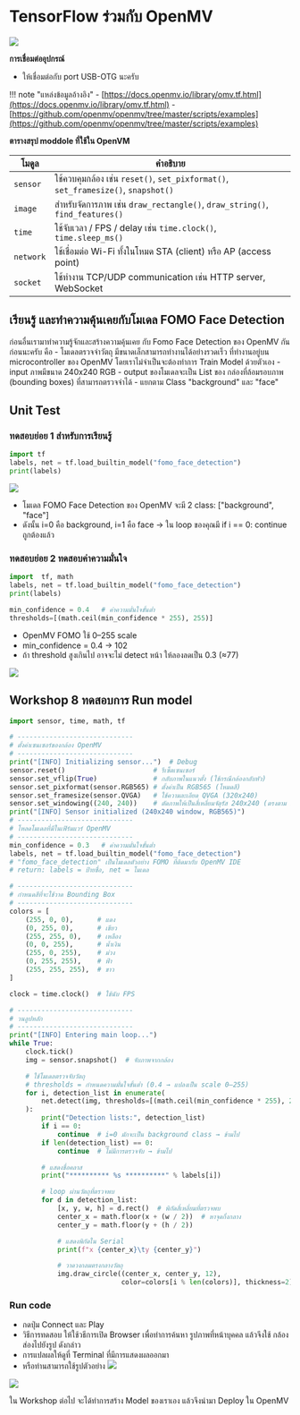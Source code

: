 # TensorFlow ร่วมกับ OpenMV

![](./images/8_tensorflow_openmv.png)

**การเชื่อมต่ออุปกรณ์**  
- ให้เชื่อมต่อกับ port USB-OTG นะครับ
  
!!! note "แหล่งข้อมูลอ้างอิง"
    - [https://docs.openmv.io/library/omv.tf.html](https://docs.openmv.io/library/omv.tf.html)
    - [https://github.com/openmv/openmv/tree/master/scripts/examples](https://github.com/openmv/openmv/tree/master/scripts/examples)


**ตารางสรุป moddole ที่ใช้ใน OpenVM**

| โมดูล      | คำอธิบาย |
|------------|-----------|
| `sensor`   | ใช้ควบคุมกล้อง เช่น `reset()`, `set_pixformat()`, `set_framesize()`, `snapshot()` |
| `image`    | สำหรับจัดการภาพ เช่น `draw_rectangle()`, `draw_string()`, `find_features()` |
| `time`     | ใช้จับเวลา / FPS / delay เช่น `time.clock()`, `time.sleep_ms()` |
| `network`  | ใช้เชื่อมต่อ Wi-Fi ทั้งในโหมด STA (client) หรือ AP (access point) |
| `socket`   | ใช้ทำงาน TCP/UDP communication เช่น HTTP server, WebSocket |


## เรียนรู้ และทำความคุ้นเคยกับโมเดล FOMO Face Detection
ก่อนอื่นเรามาทำความรู้จักและสร้างความคุ้นเคย กับ Fomo Face Detection ของ OpenMV กันก่อนนะครับ คือ 
    - โมเดลตรวจจำวัตถุ มีขนาดเล็กสามารถทำงานได้อย่างรวดเร็ว ที่ทำงานอยู่บน microcontroller ของ OpenMV โดยเราไม่จำเป็นจะต้องทำการ Train Model  ด้วยตัวเอง
    - input ภาพมีขนาด 240x240 RGB
    - output ของโมเดลจะเป็น List ของ กล่องที่ล้อมรอบภาพ (bounding boxes) ที่สามารถตรวจจำได้
    - แยกตาม Class  "background" และ "face"

## Unit Test
### ทดสอบย่อย 1 สำหรับการเรียนรู้
```python   title="tensorflowlite_check_fomo.py" linenums="1"
import tf
labels, net = tf.load_builtin_model("fomo_face_detection")
print(labels)
```
![](./images/8_detect_fomo.png)

- โมเดล FOMO Face Detection ของ OpenMV จะมี 2 class: ["background", "face"]
- ดังนั้น i=0 คือ background, i=1 คือ face → ใน loop ของคุณมี if i == 0: continue ถูกต้องแล้ว

### ทดสอบย่อย 2 ทดสอบค่าความมั่นใจ
```python   title="tensorflowlite_check_fomo.py" linenums="1"
import  tf, math
labels, net = tf.load_builtin_model("fomo_face_detection")
print(labels)

min_confidence = 0.4   # ค่าความมั่นใจขั้นต่ำ
thresholds=[(math.ceil(min_confidence * 255), 255)]

```
- OpenMV FOMO ใช้ 0–255 scale  
- min_confidence = 0.4 → 102  
- ถ้า threshold สูงเกินไป อาจจะไม่ detect หน้า ให้ลองลดเป็น 0.3 (≈77)  

![](./images/8_checkthreshold.png)


## Workshop 8 ทดสอบการ Run model
```python   title="tensorflowlite_face_detect.py" linenums="1"
import sensor, time, math, tf

# -----------------------------
# ตั้งค่าเซนเซอร์ของกล้อง OpenMV
# -----------------------------
print("[INFO] Initializing sensor...")  # Debug
sensor.reset()                      # รีเซ็ตเซนเซอร์
sensor.set_vflip(True)              # กลับภาพในแนวตั้ง (ใช้กรณีกล้องกลับหัว)
sensor.set_pixformat(sensor.RGB565) # ตั้งค่าเป็น RGB565 (โหมดสี)
sensor.set_framesize(sensor.QVGA)   # ใช้ความละเอียด QVGA (320x240)
sensor.set_windowing((240, 240))    # ตัดภาพให้เป็นสี่เหลี่ยมจัตุรัส 240x240 (ตรงตาม input ของโมเดล)
print("[INFO] Sensor initialized (240x240 window, RGB565)")
# -----------------------------
# โหลดโมเดลที่มีในเฟิร์มแวร์ OpenMV
# -----------------------------
min_confidence = 0.3   # ค่าความมั่นใจขั้นต่ำ
labels, net = tf.load_builtin_model("fomo_face_detection")
# "fomo_face_detection" เป็นโมเดลตัวอย่าง FOMO ที่ติดมากับ OpenMV IDE
# return: labels = ป้ายชื่อ, net = โมเดล

# -----------------------------
# กำหนดสีที่จะใช้วาด Bounding Box
# -----------------------------
colors = [
    (255, 0, 0),      # แดง
    (0, 255, 0),      # เขียว
    (255, 255, 0),    # เหลือง
    (0, 0, 255),      # น้ำเงิน
    (255, 0, 255),    # ม่วง
    (0, 255, 255),    # ฟ้า
    (255, 255, 255),  # ขาว
]

clock = time.clock()  # ใช้นับ FPS

# -----------------------------
# วนลูปหลัก
# -----------------------------
print("[INFO] Entering main loop...")
while True:
    clock.tick()
    img = sensor.snapshot()  # จับภาพจากกล้อง

    # ใช้โมเดลตรวจจับวัตถุ
    # thresholds = กำหนดความมั่นใจขั้นต่ำ (0.4 → แปลงเป็น scale 0–255)
    for i, detection_list in enumerate(
        net.detect(img, thresholds=[(math.ceil(min_confidence * 255), 255)])
    ):
        print("Detection lists:", detection_list)
        if i == 0:
            continue  # i=0 มักจะเป็น background class → ข้ามไป
        if len(detection_list) == 0:
            continue  # ไม่มีการตรวจจับ → ข้ามไป

        # แสดงชื่อคลาส
        print("********** %s **********" % labels[i])

        # loop ผ่านวัตถุที่ตรวจพบ
        for d in detection_list:
            [x, y, w, h] = d.rect()  # พิกัดสี่เหลี่ยมที่ตรวจพบ
            center_x = math.floor(x + (w / 2))  # หาจุดกึ่งกลาง
            center_y = math.floor(y + (h / 2))

            # แสดงพิกัดใน Serial
            print(f"x {center_x}\ty {center_y}")

            # วาดวงกลมตรงกลางวัตถุ
            img.draw_circle((center_x, center_y, 12),
                            color=colors[i % len(colors)], thickness=2)

```

### Run code

- กดปุ่ม Connect และ Play 
- วิธีการทดสอบ ให้ใช้วธีการเปิด Browser เพื่อทำการค้นหา รูปภาพที่หน้าบุคคล แล้วจึงใช้ กล้องส่องไปยังรูป ดังกล่าว
- การแปลผลให้ดูที่ Terminal ที่มีการแสดงผลออกมา
- หรือท่านสามารถใช้รูปตัวอย่าง 
![](./images/8_muict_board.png)

![](./images/detect.png)

ใน Workshop ต่อไป จะได้ทำการสร้าง Model ของเราเอง แล้วจึงนำมา Deploy ใน OpenMV
